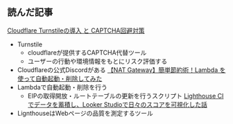 ## 読んだ記事
[Cloudflare Turnstileの導入 と CAPTCHA回避対策](https://zenn.dev/localer/articles/335602817265d3)
- Turnstile
	- cloudflareが提供するCAPTCHA代替ツール
	- ユーザーの行動や環境情報をもとにリスク評価する
- Cloudflareの公式Discordがある
[【NAT Gateway】簡単節約術！Lambda を使って自動起動・削除してみた](https://blog.serverworks.co.jp/nat-gateway-auto)
- Lambdaで自動起動・削除を行う
	- EIPの取得開放・ルートテーブルの更新を行うスクリプト
[Lighthouse CIでデータを蓄積し、Looker Studioで日々のスコアを可視化した話](https://techblog.zozo.com/entry/wear-web-development-lighthouse-ci)
- LignthouseはWebページの品質を測定するツール